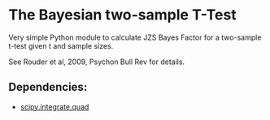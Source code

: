 # The Bayesian two-sample T-Test

Very simple Python module to calculate JZS Bayes Factor for a two-sample t-test given t and sample sizes.

See Rouder et al, 2009, Psychon Bull Rev for details.

## Dependencies:

* [scipy.integrate.quad](https://docs.scipy.org/doc/scipy/reference/tutorial/integrate.html)
